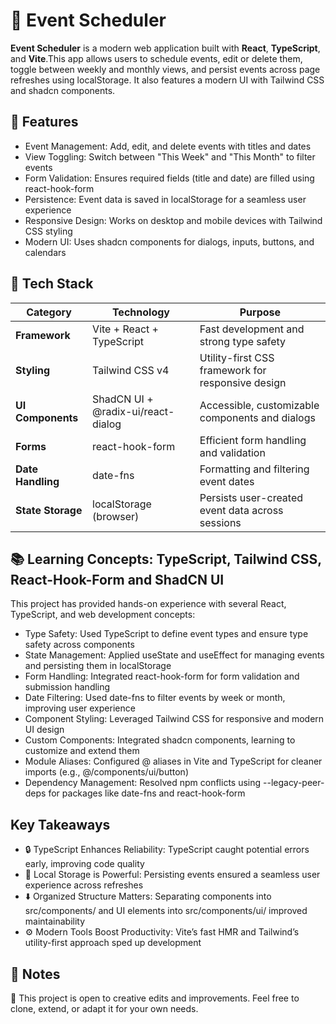 # 📅 Event Scheduler

**Event Scheduler** is a modern web application built with **React**, **TypeScript**, and **Vite**.This app allows users to schedule events, edit or delete them, toggle between weekly and monthly views, and persist events across page refreshes using localStorage. It also features a modern UI with Tailwind CSS and shadcn components.

## 🚀 Features

- Event Management: Add, edit, and delete events with titles and dates
- View Toggling: Switch between "This Week" and "This Month" to filter events
- Form Validation: Ensures required fields (title and date) are filled using react-hook-form
- Persistence: Event data is saved in localStorage for a seamless user experience
- Responsive Design: Works on desktop and mobile devices with Tailwind CSS styling
- Modern UI: Uses shadcn components for dialogs, inputs, buttons, and calendars

## 🧱 Tech Stack

| **Category**      | **Technology**                     | **Purpose**                                       |
| ----------------- | ---------------------------------- | ------------------------------------------------- |
| **Framework**     | Vite + React + TypeScript          | Fast development and strong type safety           |
| **Styling**       | Tailwind CSS v4                    | Utility-first CSS framework for responsive design |
| **UI Components** | ShadCN UI + @radix-ui/react-dialog | Accessible, customizable components and dialogs   |
| **Forms**         | react-hook-form                    | Efficient form handling and validation            |
| **Date Handling** | date-fns                           | Formatting and filtering event dates              |
| **State Storage** | localStorage (browser)             | Persists user-created event data across sessions  |

## 📚 Learning Concepts: TypeScript, Tailwind CSS, React-Hook-Form and ShadCN UI 

This project has provided hands-on experience with several React, TypeScript, and web development concepts:

- Type Safety: Used TypeScript to define event types and ensure type safety across components
- State Management: Applied useState and useEffect for managing events and persisting them in localStorage
- Form Handling: Integrated react-hook-form for form validation and submission handling
- Date Filtering: Used date-fns to filter events by week or month, improving user experience
- Component Styling: Leveraged Tailwind CSS for responsive and modern UI design
- Custom Components: Integrated shadcn components, learning to customize and extend them
- Module Aliases: Configured @ aliases in Vite and TypeScript for cleaner imports (e.g., @/components/ui/button)
- Dependency Management: Resolved npm conflicts using --legacy-peer-deps for packages like date-fns and react-hook-form

## Key Takeaways

- 🔒 TypeScript Enhances Reliability: TypeScript caught potential errors early, improving code quality
- 🔄 Local Storage is Powerful: Persisting events ensured a seamless user experience across refreshes
- ⬇️ Organized Structure Matters: Separating components into src/components/ and UI elements into src/components/ui/ improved maintainability
- ⚙️ Modern Tools Boost Productivity: Vite’s fast HMR and Tailwind’s utility-first approach sped up development

## 📌 Notes
🤝 This project is open to creative edits and improvements. Feel free to clone, extend, or adapt it for your own needs.
